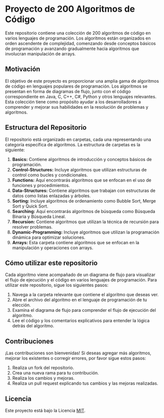 # Proyecto de 200 Algoritmos de Código

Este repositorio contiene una colección de 200 algoritmos de código en varios lenguajes de programación. Los algoritmos están organizados en orden ascendente de complejidad, comenzando desde conceptos básicos de programación y avanzando gradualmente hacia algoritmos que involucran manipulación de arrays.

## Motivación

El objetivo de este proyecto es proporcionar una amplia gama de algoritmos de código en lenguajes populares de programación. Los algoritmos se presentan en forma de diagramas de flujo, junto con el código correspondiente en Java, C, C++, C#, Python y otros lenguajes relevantes. Esta colección tiene como propósito ayudar a los desarrolladores a comprender y mejorar sus habilidades en la resolución de problemas y algoritmos.

## Estructura del Repositorio

El repositorio está organizado en carpetas, cada una representando una categoría específica de algoritmos. La estructura de carpetas es la siguiente:

1. **Basics:** Contiene algoritmos de introducción y conceptos básicos de programación.
2. **Control-Structures:** Incluye algoritmos que utilizan estructuras de control como bucles y condicionales.
3. **Functions:** Aquí encontrarás algoritmos que se enfocan en el uso de funciones y procedimientos.
4. **Data-Structures:** Contiene algoritmos que trabajan con estructuras de datos como listas enlazadas y árboles.
5. **Sorting:** Incluye algoritmos de ordenamiento como Bubble Sort, Merge Sort y Quick Sort.
6. **Searching:** Aquí encontrarás algoritmos de búsqueda como Búsqueda Binaria y Búsqueda Lineal.
7. **Recursion:** Contiene algoritmos que utilizan la técnica de recursión para resolver problemas.
8. **Dynamic-Programming:** Incluye algoritmos que utilizan la programación dinámica para optimizar soluciones.
9. **Arrays:** Esta carpeta contiene algoritmos que se enfocan en la manipulación y operaciones con arrays.

## Cómo utilizar este repositorio

Cada algoritmo viene acompañado de un diagrama de flujo para visualizar el flujo de ejecución y el código en varios lenguajes de programación. Para utilizar este repositorio, sigue los siguientes pasos:

1. Navega a la carpeta relevante que contiene el algoritmo que deseas ver.
2. Abre el archivo del algoritmo en el lenguaje de programación de tu elección.
3. Examina el diagrama de flujo para comprender el flujo de ejecución del algoritmo.
4. Lee el código y los comentarios explicativos para entender la lógica detrás del algoritmo.

## Contribuciones

¡Las contribuciones son bienvenidas! Si deseas agregar más algoritmos, mejorar los existentes o corregir errores, por favor sigue estos pasos:

1. Realiza un fork del repositorio.
2. Crea una nueva rama para tu contribución.
3. Realiza los cambios y mejoras.
4. Realiza un pull request explicando tus cambios y las mejoras realizadas.

## Licencia

Este proyecto está bajo la Licencia [MIT](LICENSE.md).

